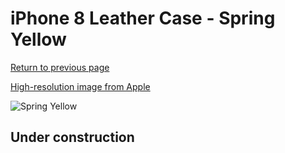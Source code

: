 # iPhone 8 Leather Case - Spring Yellow

[Return to previous page](/iphone_7)

[High-resolution image from Apple](https://store.storeimages.cdn-apple.com/8756/as-images.apple.com/is/MRG72?wid=4500&hei=4500&fmt=png)

<div style="width: 512px"><img src="/almost_uncompressed/MRG72.webp" alt="Spring Yellow"></div>

## Under construction
